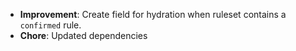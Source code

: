 - **Improvement**: Create field for hydration when ruleset contains a `confirmed` rule.
- **Chore**: Updated dependencies
